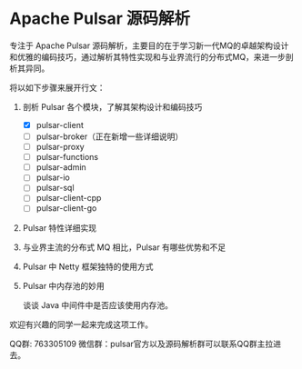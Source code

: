 # Apache Pulsar 源码解析

专注于 Apache Pulsar 源码解析，主要目的在于学习新一代MQ的卓越架构设计和优雅的编码技巧，通过解析其特性实现和与业界流行的分布式MQ，来进一步剖析其异同。

将以如下步骤来展开行文：

1. 剖析 Pulsar 各个模块，了解其架构设计和编码技巧

   - [X] pulsar-client
   - [ ] pulsar-broker（正在新增一些详细说明）
   - [ ] pulsar-proxy
   - [ ] pulsar-functions
   - [ ] pulsar-admin
   - [ ] pulsar-io
   - [ ] pulsar-sql
   - [ ] pulsar-client-cpp
   - [ ] pulsar-client-go

2. Pulsar 特性详细实现

3. 与业界主流的分布式 MQ 相比，Pulsar 有哪些优势和不足

4. Pulsar 中 Netty 框架独特的使用方式

5. Pulsar 中内存池的妙用

    谈谈 Java 中间件中是否应该使用内存池。

欢迎有兴趣的同学一起来完成这项工作。

QQ群: 763305109
微信群：pulsar官方以及源码解析群可以联系QQ群主拉进去。
